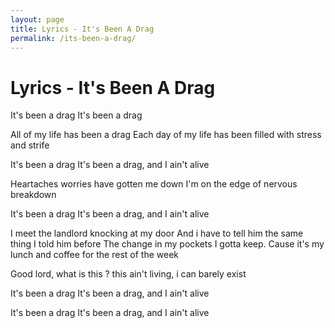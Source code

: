 ```yaml
---
layout: page
title: Lyrics - It's Been A Drag
permalink: /its-been-a-drag/
---
```


# Lyrics - It's Been A Drag

It's been a drag
It's been a drag

All of my life has been a drag
Each day of my life has been filled with stress and strife

It's been a drag
It's been a drag, and I ain't alive

Heartaches worries have gotten me down
I'm on the edge of nervous breakdown

It's been a drag
It's been a drag, and I ain't alive

I meet the landlord knocking at my door
And i have to tell him the same thing I told him before
The change in my pockets I gotta keep.
Cause it's my lunch and coffee for the rest of the week

Good lord, what is this ? this ain't living, i can barely exist

It's been a drag
It's been a drag, and I ain't alive

It's been a drag
It's been a drag, and I ain't alive
